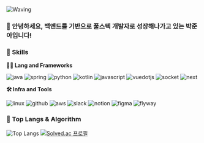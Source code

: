 <!-- Header -->
![Waving](https://capsule-render.vercel.app/api?type=waving&height=200&text=Build%20A%20Better%20Tomorrow!&20fontAlign=40&fontAlignY=40&color=gradient)



### 🙇 안녕하세요, 백엔드를 기반으로 풀스텍 개발자로 성장해나가고 있는 박준아입니다!

<!-- Body -->

### 🦾 Skills
**🧑‍💻 Lang and Frameworks**
<!-- Oracle의 요청으로 Java 로고가 Simple Icons에서 삭제되었기에 대신 OpenJDK의 로고를 사용 -->
![java](https://img.shields.io/badge/java-ffffff.svg?&style=for-the-badge&logo=openjdk&logoColor=black)
![spring](https://img.shields.io/badge/spring-6DB33F.svg?&style=for-the-badge&logo=spring&logoColor=white)
![python](https://img.shields.io/badge/python-3776AB.svg?&style=for-the-badge&logo=python&logoColor=white)
![kotlin](https://img.shields.io/badge/kotlin-7F52FF.svg?&style=for-the-badge&logo=kotlin&logoColor=white)
![javascript](https://img.shields.io/badge/javascript-F7DF1E.svg?&style=for-the-badge&logo=javascript&logoColor=white)
![vuedotjs](https://img.shields.io/badge/vue.js-4FC08D.svg?&style=for-the-badge&logo=vuedotjs&logoColor=white)
![socket](https://img.shields.io/badge/socket-C93CD7.svg?&style=for-the-badge&logo=socket&logoColor=white)
![next](https://img.shields.io/badge/Next-000000?logo=Next.js&logoColor=white&style=for-the-badge)


**🛠️ Infra and Tools**

![linux](https://img.shields.io/badge/linux-FCC624.svg?&style=for-the-badge&logo=linux&logoColor=white)
![github](https://img.shields.io/badge/github-181717.svg?&style=for-the-badge&logo=github&logoColor=white)
![aws](https://img.shields.io/badge/aws-232F3E.svg?&style=for-the-badge&logo=amazonaws&logoColor=white)
![slack](https://img.shields.io/badge/slack-4A154B.svg?&style=for-the-badge&logo=slack&logoColor=white)
![notion](https://img.shields.io/badge/notion-000000.svg?&style=for-the-badge&logo=notion&logoColor=white)
![figma](https://img.shields.io/badge/figma-F24E1E.svg?&style=for-the-badge&logo=figma&logoColor=white)
![flyway](https://img.shields.io/badge/flyway-CC0200.svg?&style=for-the-badge&logo=flyway&logoColor=white)



### 🚌 Top Langs & Algorithm
![Top Langs](https://github-readme-stats.vercel.app/api/top-langs/?username=bagjuna&layout=compact)
[![Solved.ac
프로필](http://mazassumnida.wtf/api/v2/generate_badge?boj=is21010)](https://solved.ac/profile/is21010)

